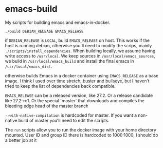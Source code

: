 # emacs-build

My scripts for building emacs and emacs-in-docker.

`./build DEBIAN_RELEASE EMACS_RELEASE`

if `DEBIAN_RELEASE` is `LOCAL`, build `EMACS_RELEASE` on host.  This
works if the host is running debian, otherwise you'll need to modify
the scrips, mainly `./scripts/install_dependencies`.  When building
locally, we assume having write access to `/usr/local`.  We keep
sources in `/usr/local/emacs_sources`, we build in
`/usr/local/emacs_build` and install the final emacs in
`/usr/local/emacs_dist`.

otherwise builds Emacs in a docker container using `EMACS_RELEASE` as
a base image. I think I used over time stretch, buster and bullseye,
but I haven't tried to keep the list of dependencies back compatible.

`EMACS_RELEASE` can be a released version, like 27.2.  Or a release
candidate like 27.2-rc1.  Or the special 'master' that downloads and
compiles the bleeding edge head of the master branch

`--with-native-compilation` is hardcoded for master.
If you want a non-native build of master you'll need to edit
the scripts.

The `run` scripts allow you to run the docker image with your home
directory mounted.  User ID and group ID there is hardcoded to
1000:1000, I should do a better job at it
